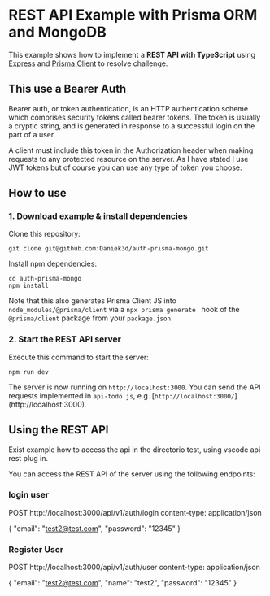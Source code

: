 # REST API Example with Prisma ORM and MongoDB

This example shows how to implement a **REST API with TypeScript** using [Express](https://expressjs.com/) and [Prisma Client](https://github.com/prisma/prisma2/blob/master/docs/prisma-client-js/api.md) to resolve challenge. 

## This use a Bearer Auth
Bearer auth, or token authentication, is an HTTP authentication scheme which comprises security tokens called bearer tokens. The token is usually a cryptic string, and is generated in response to a successful login on the part of a user.

A client must include this token in the Authorization header when making requests to any protected resource on the server. As I have stated I use JWT tokens but of course you can use any type of token you choose.

## How to use

### 1. Download example & install dependencies

Clone this repository:

```
git clone git@github.com:Daniek3d/auth-prisma-mongo.git
```

Install npm dependencies:

```
cd auth-prisma-mongo
npm install
```

Note that this also generates Prisma Client JS into `node_modules/@prisma/client` via a `npx prisma generate ` hook of the `@prisma/client` package from your `package.json`.

### 2. Start the REST API server

Execute this command to start the server:

```
npm run dev
```

The server is now running on `http://localhost:3000`. You can send the API requests implemented in `api-todo.js`, e.g. [`http://localhost:3000/`]
(http://localhost:3000).

## Using the REST API
Exist example how to access the api in the directorio test, using vscode api rest plug in.

You can access the REST API of the server using the following endpoints:

### login user
POST http://localhost:3000/api/v1/auth/login
content-type: application/json

{
    "email": "test2@test.com",
    "password": "12345"
}

### Register User
POST http://localhost:3000/api/v1/auth/user
content-type: application/json

{
    "email": "test2@test.com",
    "name": "test2",
    "password": "12345"
}




